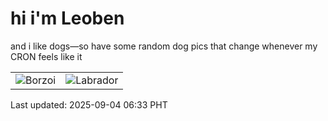# hi i'm Leoben

and i like dogs—so have some random dog pics that change whenever my CRON feels like it

|  |  |
|--------|----------|
| ![Borzoi](https://random-dog-vercel.vercel.app/api/random-borzoi?v=1756938823) | ![Labrador](https://random-dog-vercel.vercel.app/api/random-labrador?v=1756938823) |

Last updated: 2025-09-04 06:33 PHT

